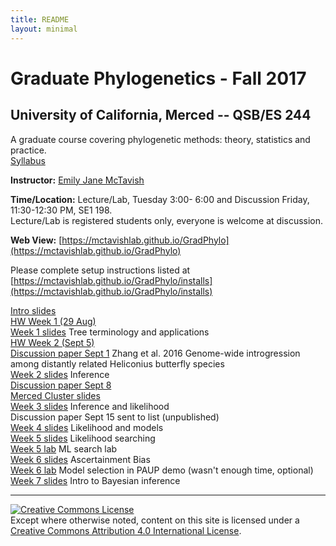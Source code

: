 ```yaml
---
title: README
layout: minimal
---
```



# Graduate Phylogenetics - Fall 2017

## University of California, Merced -- QSB/ES 244

A graduate course covering phylogenetic methods: theory, statistics and practice.  
[Syllabus](https://github.com/McTavishLab/GradPhylo/raw/master/docs/QSB_ES_244_syllabus_Aug_25.pdf)

**Instructor:**  [Emily Jane McTavish](http://McTavishLab.github.io/)

**Time/Location:** Lecture/Lab, Tuesday 3:00- 6:00 and Discussion Friday, 11:30-12:30 PM, SE1 198.  
Lecture/Lab is registered students only, everyone is welcome at discussion.

**Web View:** [https://mctavishlab.github.io/GradPhylo](https://mctavishlab.github.io/GradPhylo)

Please complete setup instructions listed at [https://mctavishlab.github.io/GradPhylo/installs](https://mctavishlab.github.io/GradPhylo/installs)

[Intro slides](https://github.com/McTavishLab/GradPhylo/blob/master/docs/slides/intro_phylo.pdf)    
[HW Week 1 (29 Aug)](https://github.com/McTavishLab/GradPhylo/raw/master/docs/assignments/Week1)    
[Week 1 slides](https://github.com/McTavishLab/GradPhylo/blob/master/docs/slides/tree_terms_applications.pdf) Tree terminology and applications    
[HW Week 2 (Sept 5)](https://github.com/McTavishLab/GradPhylo/raw/master/docs/assignments/Week2)  
[Discussion paper Sept 1](https://github.com/McTavishLab/GradPhylo/raw/master/docs/discussion/Zhang2016.pdf) Zhang et al. 2016 Genome-wide introgression among distantly related Heliconius butterfly species    
[Week 2 slides](https://github.com/McTavishLab/GradPhylo/blob/master/docs/slides/inference.pdf) Inference  
[Discussion paper Sept 8](https://github.com/McTavishLab/GradPhylo/raw/master/docs/discussion/Molecular_data_in_conjunction_with_morph.pdf)   
[Merced Cluster slides](https://github.com/McTavishLab/GradPhylo/raw/master/docs/slides/Merced_Cluster_Basics.pptx)   
[Week 3 slides](https://github.com/McTavishLab/GradPhylo/blob/master/docs/slides/likelihood.pdf) Inference and likelihood    
Discussion paper Sept 15 sent to list (unpublished)  
[Week 4 slides](https://github.com/McTavishLab/GradPhylo/blob/master/docs/slides/likelihood2.pdf) Likelihood and models   
[Week 5 slides](https://github.com/McTavishLab/GradPhylo/blob/master/docs/slides/ML_search.pdf) Likelihood searching    
[Week 5 lab](https://mctavishlab.github.io/GradPhylo/MLsearchLab.html) ML search lab    
[Week 6 slides](https://github.com/McTavishLab/GradPhylo/blob/master/docs/slides/AscBias.pdf) Ascertainment Bias   
[Week 6 lab](http://phylosolutions.com/paup-tutorial/) Model selection in PAUP demo (wasn't enough time, optional)    
[Week 7 slides](https://github.com/McTavishLab/GradPhylo/blob/master/docs/slides/BayeisanIntro.pdf) Intro to Bayesian inference   




---
<a rel="license" href="http://creativecommons.org/licenses/by/4.0/"><img alt="Creative Commons License" style="border-width:0" src="https://i.creativecommons.org/l/by/4.0/88x31.png" /></a><br />Except where otherwise noted, content on this site is licensed under a <a rel="license" href="http://creativecommons.org/licenses/by/4.0/">Creative Commons Attribution 4.0 International License</a>.


